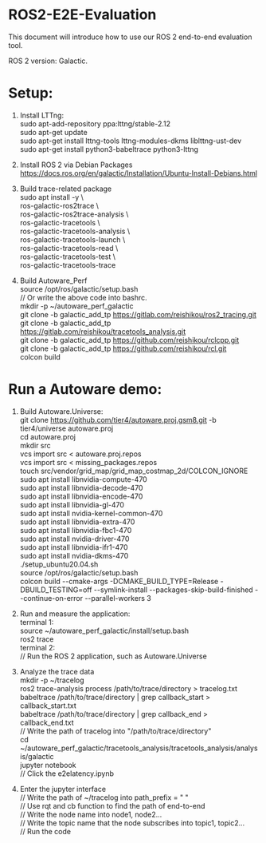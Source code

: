 # ROS2-E2E-Evaluation

This document will introduce how to use our ROS 2 end-to-end evaluation tool.  

ROS 2 version: Galactic.

# Setup:

1. Install LTTng:  
sudo apt-add-repository ppa:lttng/stable-2.12  
sudo apt-get update  
sudo apt-get install lttng-tools lttng-modules-dkms liblttng-ust-dev  
sudo apt-get install python3-babeltrace python3-lttng  

2. Install ROS 2 via Debian Packages  
https://docs.ros.org/en/galactic/Installation/Ubuntu-Install-Debians.html  

3. Build trace-related package  
sudo apt install -y \  
  ros-galactic-ros2trace \  
  ros-galactic-ros2trace-analysis \  
  ros-galactic-tracetools \  
  ros-galactic-tracetools-analysis \  
  ros-galactic-tracetools-launch \  
  ros-galactic-tracetools-read \  
  ros-galactic-tracetools-test \  
  ros-galactic-tracetools-trace

4. Build Autoware_Perf  
source /opt/ros/galactic/setup.bash  
// Or write the above code into bashrc.  
mkdir -p ~/autoware_perf_galactic  
git clone -b galactic_add_tp https://gitlab.com/reishikou/ros2_tracing.git  
git clone -b galactic_add_tp https://gitlab.com/reishikou/tracetools_analysis.git  
git clone -b galactic_add_tp https://github.com/reishikou/rclcpp.git  
git clone -b galactic_add_tp https://github.com/reishikou/rcl.git  
colcon build  

# Run a Autoware demo:   

1. Build Autoware.Universe:  
git clone https://github.com/tier4/autoware.proj.gsm8.git -b tier4/universe autoware.proj  
cd autoware.proj  
mkdir src  
vcs import src < autoware.proj.repos  
vcs import src < missing_packages.repos  
touch src/vendor/grid_map/grid_map_costmap_2d/COLCON_IGNORE  
sudo apt install libnvidia-compute-470  
sudo apt install libnvidia-decode-470  
sudo apt install libnvidia-encode-470  
sudo apt install libnvidia-gl-470  
sudo apt install nvidia-kernel-common-470  
sudo apt install libnvidia-extra-470  
sudo apt install libnvidia-fbc1-470  
sudo apt install nvidia-driver-470  
sudo apt install libnvidia-ifr1-470  
sudo apt install nvidia-dkms-470  
./setup_ubuntu20.04.sh  
source /opt/ros/galactic/setup.bash   
colcon build --cmake-args -DCMAKE_BUILD_TYPE=Release -DBUILD_TESTING=off  --symlink-install --packages-skip-build-finished --continue-on-error --parallel-workers 3  

2. Run and measure the application:  
terminal 1:  
source ~/autoware_perf_galactic/install/setup.bash  
ros2 trace  
terminal 2:  
// Run the ROS 2 application, such as Autoware.Universe  

3. Analyze the trace data  
mkdir -p ~/tracelog  
ros2 trace-analysis process /path/to/trace/directory > tracelog.txt  
babeltrace /path/to/trace/directory | grep callback_start > callback_start.txt  
babeltrace /path/to/trace/directory | grep callback_end > callback_end.txt  
// Write the path of tracelog into "/path/to/trace/directory"  
cd ~/autoware_perf_galactic/tracetools_analysis/tracetools_analysis/analysis/galactic  
jupyter notebook  
// Click the e2elatency.ipynb  

4. Enter the jupyter interface  
// Write the path of ~/tracelog into path_prefix = " "  
// Use rqt and cb function to find the path of end-to-end  
// Write the node name into node1, node2...  
// Write the topic name that the node subscribes into topic1, topic2...  
// Run the code  
